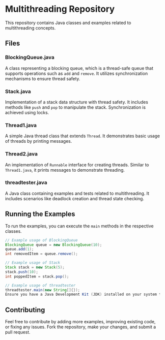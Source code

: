# Multithreading Repository

This repository contains Java classes and examples related to multithreading concepts.

## Files

### BlockingQueue.java

A class representing a blocking queue, which is a thread-safe queue that supports operations such as `add` and `remove`. It utilizes synchronization mechanisms to ensure thread safety.

### Stack.java

Implementation of a stack data structure with thread safety. It includes methods like `push` and `pop` to manipulate the stack. Synchronization is achieved using locks.

### Thread1.java

A simple Java thread class that extends `Thread`. It demonstrates basic usage of threads by printing messages.

### Thread2.java

An implementation of `Runnable` interface for creating threads. Similar to `Thread1.java`, it prints messages to demonstrate threading.

### threadtester.java

A Java class containing examples and tests related to multithreading. It includes scenarios like deadlock creation and thread state checking.

## Running the Examples

To run the examples, you can execute the `main` methods in the respective classes.

```java
// Example usage of BlockingQueue
BlockingQueue queue = new BlockingQueue(10);
queue.add(1);
int removedItem = queue.remove();

// Example usage of Stack
Stack stack = new Stack(5);
stack.push(10);
int poppedItem = stack.pop();

// Example usage of threadtester
threadtester.main(new String[]{});
Ensure you have a Java Development Kit (JDK) installed on your system to compile and run the Java files.
```

## Contributing
Feel free to contribute by adding more examples, improving existing code, or fixing any issues. Fork the repository, make your changes, and submit a pull request.
